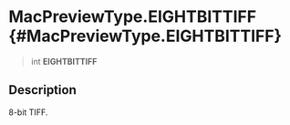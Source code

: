 MacPreviewType.EIGHTBITTIFF {#MacPreviewType.EIGHTBITTIFF}
===========================

> int **EIGHTBITTIFF**

Description
-----------

8-bit TIFF.
